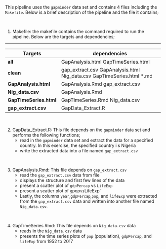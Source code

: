 
This pipeline uses the `gapminder` data set and contains 4 files including the `Makefile`. Below is a brief description of the pipeline and the file it contains; 
	
<br>
	
1. Makefile: the makefile contains the command required to run the pipeline. Below are the targets and dependencies;

----------------------------------------------------
Targets                       | dependencies | 
----------------------------|-----|
**all**            | GapAnalysis.html  GapTimeSeries.html |
**clean**         |   gap_extract.csv  GapAnalysis.html Nig_data.csv GapTimeSeries.html *.md|
**GapAnalysis.html**        |GapAnalysis.Rmd gap_extract.csv  |
**Nig_data.csv**      |  GapAnalysis.Rmd|
**GapTimeSeries.html** |  GapTimeSeries.Rmd Nig_data.csv  |
**gap_extract.csv**          | GapData_Extract.R |



<br>

2. GapData_Extract.R: This file depends on the `gapminder` data set and performs the following functions; 
	* read in the `gapminder`   data set and  extract the data for a specified country. In this exercise, the specified country i s Nigeria
	* write  the extracted data into  a file named `gap_extract.csv` 
	
<br>

3. GapAnalysis.Rmd: This file depends on `gap_extract.csv` 
	* read the `gap_extract.csv` data  from file
	* displays the structure and first few lines of the data
	* present a scatter plot of `gdpPercap` vs `LifeExp`  
	* present a scatter plot of `g`pop` vs `LifeExp`
	* Lastly, the columns `year`,`gdpPercap`,`pop`, and `lifeExp` were extracted from the   `gap_extract.csv` data and  written  into 			another file named `Nig_data.csv`.

<br>

4. GapTimeSeries.Rmd: This file depends on `Nig_data.csv` data
	* reads in the `Nig_data.csv` data 
	* presents the time series plots of  `pop` (population), `gdpPercap`, and `lifeExp`  from 1952 to 2017
	
	
	
